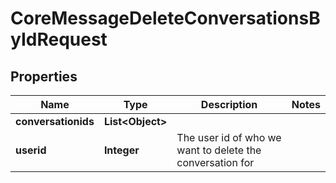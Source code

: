 

# CoreMessageDeleteConversationsByIdRequest


## Properties

| Name | Type | Description | Notes |
|------------ | ------------- | ------------- | -------------|
|**conversationids** | **List&lt;Object&gt;** |  |  |
|**userid** | **Integer** | The user id of who we want to delete the conversation for |  |



